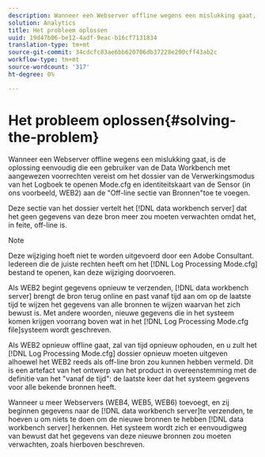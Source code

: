 ```yaml
---
description: Wanneer een Webserver offline wegens een mislukking gaat, is de oplossing eenvoudig die een gebruiker van de Data Workbench met aangewezen voorrechten vereist om het dossier van de Verwerkingsmodus van het Logboek te openen Mode.cfg en identiteitskaart van de Sensor (in ons voorbeeld, WEB2) aan de "Off-line sectie van Bronnen"toe te voegen.
solution: Analytics
title: Het probleem oplossen
uuid: 19d47b06-be12-4adf-9eac-b16cf7131834
translation-type: tm+mt
source-git-commit: 34cdcfc83ae6bb620706db37228e200cff43ab2c
workflow-type: tm+mt
source-wordcount: '317'
ht-degree: 0%

---
```



# Het probleem oplossen{#solving-the-problem}

Wanneer een Webserver offline wegens een mislukking gaat, is de oplossing eenvoudig die een gebruiker van de Data Workbench met aangewezen voorrechten vereist om het dossier van de Verwerkingsmodus van het Logboek te openen Mode.cfg en identiteitskaart van de Sensor (in ons voorbeeld, WEB2) aan de &quot;Off-line sectie van Bronnen&quot;toe te voegen.

Deze sectie van het dossier vertelt het [!DNL data workbench server] dat het geen gegevens van deze bron meer zou moeten verwachten omdat het, in feite, off-line is.

>[!NOTE]
>
>Deze wijziging hoeft niet te worden uitgevoerd door een Adobe Consultant. Iedereen die de juiste rechten heeft om het [!DNL Log Processing Mode.cfg] bestand te openen, kan deze wijziging doorvoeren.

Als WEB2 begint gegevens opnieuw te verzenden, [!DNL data workbench server] brengt de bron terug online en past vanaf tijd aan om op de laatste tijd te wijzen het gegevens van alle bronnen te wijzen waarvan het zich bewust is. Met andere woorden, nieuwe gegevens die in het systeem komen krijgen voorrang boven wat in het [!DNL Log Processing Mode.cfg file]systeem wordt geschreven.

Als WEB2 opnieuw offline gaat, zal van tijd opnieuw ophouden, en u zult het [!DNL Log Processing Mode.cfg] dossier opnieuw moeten uitgeven alhoewel het WEB2 reeds als off-line bron zou kunnen hebben vermeld. Dit is een artefact van het ontwerp van het product in overeenstemming met de definitie van het &quot;vanaf de tijd&quot;: de laatste keer dat het systeem gegevens voor alle bekende bronnen heeft.

Wanneer u meer Webservers (WEB4, WEB5, WEB6) toevoegt, en zij beginnen gegevens naar de [!DNL data workbench server]te verzenden, te hoeven u om niets te doen om de nieuwe bronnen te hebben [!DNL data workbench server] herkennen. Het systeem wordt zich er eenvoudigweg van bewust dat het gegevens van deze nieuwe bronnen zou moeten verwachten, zoals hierboven beschreven.
